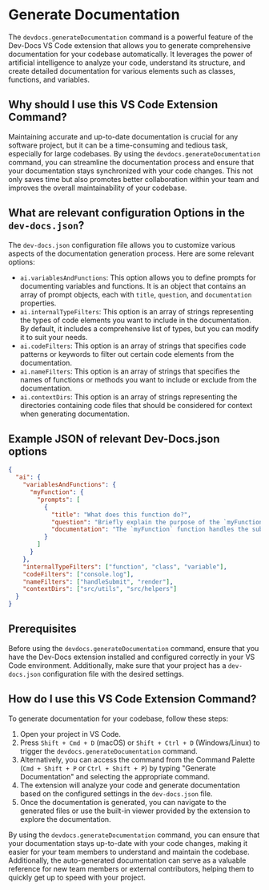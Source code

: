 
  
  # **Generate Documentation**

The `devdocs.generateDocumentation` command is a powerful feature of the Dev-Docs VS Code extension that allows you to generate comprehensive documentation for your codebase automatically. It leverages the power of artificial intelligence to analyze your code, understand its structure, and create detailed documentation for various elements such as classes, functions, and variables.

## Why should I use this VS Code Extension Command?

Maintaining accurate and up-to-date documentation is crucial for any software project, but it can be a time-consuming and tedious task, especially for large codebases. By using the `devdocs.generateDocumentation` command, you can streamline the documentation process and ensure that your documentation stays synchronized with your code changes. This not only saves time but also promotes better collaboration within your team and improves the overall maintainability of your codebase.

## What are relevant configuration Options in the `dev-docs.json`?

The `dev-docs.json` configuration file allows you to customize various aspects of the documentation generation process. Here are some relevant options:

- `ai.variablesAndFunctions`: This option allows you to define prompts for documenting variables and functions. It is an object that contains an array of prompt objects, each with `title`, `question`, and `documentation` properties.
- `ai.internalTypeFilters`: This option is an array of strings representing the types of code elements you want to include in the documentation. By default, it includes a comprehensive list of types, but you can modify it to suit your needs.
- `ai.codeFilters`: This option is an array of strings that specifies code patterns or keywords to filter out certain code elements from the documentation.
- `ai.nameFilters`: This option is an array of strings that specifies the names of functions or methods you want to include or exclude from the documentation.
- `ai.contextDirs`: This option is an array of strings representing the directories containing code files that should be considered for context when generating documentation.

## Example JSON of relevant Dev-Docs.json options

```json
{
  "ai": {
    "variablesAndFunctions": {
      "myFunction": {
        "prompts": [
          {
            "title": "What does this function do?",
            "question": "Briefly explain the purpose of the `myFunction` function.",
            "documentation": "The `myFunction` function handles the submission of a form and performs data validation."
          }
        ]
      }
    },
    "internalTypeFilters": ["function", "class", "variable"],
    "codeFilters": ["console.log"],
    "nameFilters": ["handleSubmit", "render"],
    "contextDirs": ["src/utils", "src/helpers"]
  }
}
```

## Prerequisites

Before using the `devdocs.generateDocumentation` command, ensure that you have the Dev-Docs extension installed and configured correctly in your VS Code environment. Additionally, make sure that your project has a `dev-docs.json` configuration file with the desired settings.

## How do I use this VS Code Extension Command?

To generate documentation for your codebase, follow these steps:

1. Open your project in VS Code.
2. Press `Shift + Cmd + D` (macOS) or `Shift + Ctrl + D` (Windows/Linux) to trigger the `devdocs.generateDocumentation` command.
3. Alternatively, you can access the command from the Command Palette (`Cmd + Shift + P` or `Ctrl + Shift + P`) by typing "Generate Documentation" and selecting the appropriate command.
4. The extension will analyze your code and generate documentation based on the configured settings in the `dev-docs.json` file.
5. Once the documentation is generated, you can navigate to the generated files or use the built-in viewer provided by the extension to explore the documentation.

By using the `devdocs.generateDocumentation` command, you can ensure that your documentation stays up-to-date with your code changes, making it easier for your team members to understand and maintain the codebase. Additionally, the auto-generated documentation can serve as a valuable reference for new team members or external contributors, helping them to quickly get up to speed with your project.
  
  